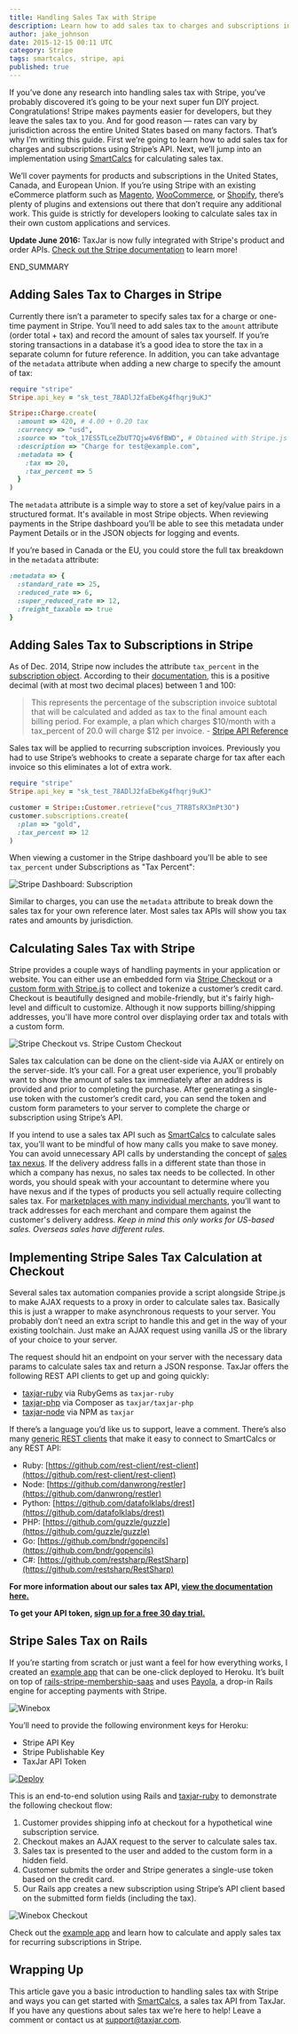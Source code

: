 ```yaml
---
title: Handling Sales Tax with Stripe
description: Learn how to add sales tax to charges and subscriptions in Stripe along with a Rails example for calculating sales tax using SmartCalcs.
author: jake_johnson
date: 2015-12-15 00:11 UTC
category: Stripe
tags: smartcalcs, stripe, api 
published: true
---
```


If you’ve done any research into handling sales tax with Stripe, you’ve probably discovered it’s going to be your next super fun DIY project. Congratulations! Stripe makes payments easier for developers, but they leave the sales tax to you. And for good reason — rates can vary by jurisdiction across the entire United States based on many factors. That’s why I’m writing this guide. First we’re going to learn how to add sales tax for charges and subscriptions using Stripe’s API. Next, we’ll jump into an implementation using [SmartCalcs](https://www.taxjar.com/smartcalcs/) for calculating sales tax.

We’ll cover payments for products and subscriptions in the United States, Canada, and European Union. If you’re using Stripe with an existing eCommerce platform such as [Magento](https://github.com/taxjar/taxjar-magento-extension), [WooCommerce](https://github.com/taxjar/taxjar-woocommerce-plugin), or [Shopify](https://apps.shopify.com/taxjar), there’s plenty of plugins and extensions out there that don’t require any additional work. This guide is strictly for developers looking to calculate sales tax in their own custom applications and services.

**Update June 2016:** TaxJar is now fully integrated with Stripe's product and order APIs. [Check out the Stripe documentation](https://stripe.com/docs/relay/taxjar) to learn more!

END_SUMMARY

## Adding Sales Tax to Charges in Stripe

Currently there isn’t a parameter to specify sales tax for a charge or one-time payment in Stripe. You’ll need to add sales tax to the `amount` attribute (order total + tax) and record the amount of sales tax yourself. If you’re storing transactions in a database it’s a good idea to store the tax in a separate column for future reference. In addition, you can take advantage of the `metadata` attribute when adding a new charge to specify the amount of tax:

```ruby
require "stripe"
Stripe.api_key = "sk_test_78ADlJ2faEbeKg4fhqrj9uKJ"

Stripe::Charge.create(
  :amount => 420, # 4.00 + 0.20 tax
  :currency => "usd",
  :source => "tok_17ES5TLceZbUT7Qjw4V6fBWD", # Obtained with Stripe.js
  :description => "Charge for test@example.com",
  :metadata => {
    :tax => 20,
    :tax_percent => 5
  }
)
```

The `metadata` attribute is a simple way to store a set of key/value pairs in a structured format. It's available in most Stripe objects. When reviewing payments in the Stripe dashboard you’ll be able to see this metadata under Payment Details or in the JSON objects for logging and events.

If you’re based in Canada or the EU, you could store the full tax breakdown in the `metadata` attribute:

```ruby
:metadata => {
  :standard_rate => 25,
  :reduced_rate => 6,
  :super_reduced_rate => 12,
  :freight_taxable => true
}
```

## Adding Sales Tax to Subscriptions in Stripe

As of Dec. 2014, Stripe now includes the attribute `tax_percent` in the [subscription object](https://stripe.com/docs/api#subscription_object). According to their [documentation](https://stripe.com/docs/api), this is a positive decimal (with at most two decimal places) between 1 and 100:

> This represents the percentage of the subscription invoice subtotal that will be calculated and added as tax to the final amount each billing period. For example, a plan which charges $10/month with a tax_percent of 20.0 will charge $12 per invoice. - [Stripe API Reference](https://stripe.com/docs/api#create_subscription)

Sales tax will be applied to recurring subscription invoices. Previously you had to use Stripe’s webhooks to create a separate charge for tax after each invoice so this eliminates a lot of extra work.

```ruby
require "stripe"
Stripe.api_key = "sk_test_78ADlJ2faEbeKg4fhqrj9uKJ"

customer = Stripe::Customer.retrieve("cus_7TRBTsRX3mPt3O")
customer.subscriptions.create(
  :plan => "gold",
  :tax_percent => 12
)
```

When viewing a customer in the Stripe dashboard you'll be able to see `tax_percent` under Subscriptions as "Tax Percent":

![Stripe Dashboard: Subscription](/images/blog/handling-sales-tax-with-stripe/stripe-subscriptions.png) 

Similar to charges, you can use the `metadata` attribute to break down the sales tax for your own reference later. Most sales tax APIs will show you tax rates and amounts by jurisdiction.

## Calculating Sales Tax with Stripe

Stripe provides a couple ways of handling payments in your application or website. You can either use an embedded form via [Stripe Checkout](https://stripe.com/docs/checkout) or a [custom form with Stripe.js](https://stripe.com/docs/stripe.js) to collect and tokenize a customer’s credit card. Checkout is beautifully designed and mobile-friendly, but it's fairly high-level and difficult to customize. Although it now supports billing/shipping addresses, you'll have more control over displaying order tax and totals with a custom form.

![Stripe Checkout vs. Stripe Custom Checkout](/images/blog/handling-sales-tax-with-stripe/stripe-checkouts.jpg) 

Sales tax calculation can be done on the client-side via AJAX or entirely on the server-side. It’s your call. For a great user experience, you’ll probably want to show the amount of sales tax immediately after an address is provided and prior to completing the purchase. After generating a single-use token with the customer’s credit card, you can send the token and custom form parameters to your server to complete the charge or subscription using Stripe’s API.

If you intend to use a sales tax API such as [SmartCalcs](https://www.taxjar.com/smartcalcs/) to calculate sales tax, you’ll want to be mindful of how many calls you make to save money. You can avoid unnecessary API calls by understanding the concept of [sales tax nexus](http://blog.taxjar.com/sales-tax-nexus-definition/). If the delivery address falls in a different state than those in which a company has nexus, no sales tax needs to be collected. In other words, you should speak with your accountant to determine where you have nexus and if the types of products you sell actually require collecting sales tax. For [marketplaces with many individual merchants](https://developers.taxjar.com/api/guides/#marketplaces), you’ll want to track addresses for each merchant and compare them against the customer's delivery address. *Keep in mind this only works for US-based sales. Overseas sales have different rules.*

## Implementing Stripe Sales Tax Calculation at Checkout

Several sales tax automation companies provide a script alongside Stripe.js to make AJAX requests to a proxy in order to calculate sales tax. Basically this is just a wrapper to make asynchronous requests to your server. You probably don’t need an extra script to handle this and get in the way of your existing toolchain. Just make an AJAX request using vanilla JS or the library of your choice to your server.

The request should hit an endpoint on your server with the necessary data params to calculate sales tax and return a JSON response. TaxJar offers the following REST API clients to get up and going quickly:

- [taxjar-ruby](https://github.com/taxjar/taxjar-ruby) via RubyGems as `taxjar-ruby`
- [taxjar-php](https://github.com/taxjar/taxjar-php) via Composer as `taxjar/taxjar-php`
- [taxjar-node](https://github.com/taxjar/taxjar-node) via NPM as `taxjar`

If there’s a language you’d like us to support, leave a comment. There’s also many [generic REST clients](https://github.com/marmelab/awesome-rest#clients) that make it easy to connect to SmartCalcs or any REST API:

- Ruby: [https://github.com/rest-client/rest-client](https://github.com/rest-client/rest-client)
- Node: [https://github.com/danwrong/restler](https://github.com/danwrong/restler)
- Python: [https://github.com/datafolklabs/drest](https://github.com/datafolklabs/drest)
- PHP: [https://github.com/guzzle/guzzle](https://github.com/guzzle/guzzle)
- Go: [https://github.com/bndr/gopencils](https://github.com/bndr/gopencils)
- C#: [https://github.com/restsharp/RestSharp](https://github.com/restsharp/RestSharp)

**For more information about our sales tax API, [view the documentation here.](https://developers.taxjar.com/api/)**

**To get your API token, [sign up for a free 30 day trial.](https://www.taxjar.com/api/)**

## Stripe Sales Tax on Rails

If you’re starting from scratch or just want a feel for how everything works, I created an [example app](https://github.com/taxjar/rails-stripe-sales-tax-sample) that can be one-click deployed to Heroku. It’s built on top of [rails-stripe-membership-saas](https://github.com/RailsApps/rails-stripe-membership-saas) and uses [Payola](https://github.com/peterkeen/payola), a drop-in Rails engine for accepting payments with Stripe.

![Winebox](/images/blog/handling-sales-tax-with-stripe/winebox.jpg)

You’ll need to provide the following environment keys for Heroku:

- Stripe API Key
- Stripe Publishable Key
- TaxJar API Token

[![Deploy](https://www.herokucdn.com/deploy/button.svg)](https://heroku.com/deploy?template=https://github.com/taxjar/rails-stripe-sales-tax-sample)

This is an end-to-end solution using Rails and [taxjar-ruby](https://github.com/taxjar/taxjar-ruby) to demonstrate the following checkout flow:

1. Customer provides shipping info at checkout for a hypothetical wine subscription service.
2. Checkout makes an AJAX request to the server to calculate sales tax.
3. Sales tax is presented to the user and added to the custom form in a hidden field.
4. Customer submits the order and Stripe generates a single-use token based on the credit card.
5. Our Rails app creates a new subscription using Stripe’s API client based on the submitted form fields (including the tax).

![Winebox Checkout](/images/blog/handling-sales-tax-with-stripe/winebox-checkout.jpg) 

Check out the [example app](https://github.com/taxjar/rails-stripe-sales-tax-sample) and learn how to calculate and apply sales tax for recurring subscriptions in Stripe.

## Wrapping Up

This article gave you a basic introduction to handling sales tax with Stripe and ways you can get started with [SmartCalcs](https://www.taxjar.com/smartcalcs/), a sales tax API from TaxJar. If you have any questions about sales tax we’re here to help! Leave a comment or contact us at [support@taxjar.com](mailto:support@taxjar.com).